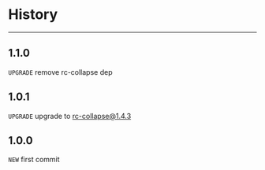 # History

---

## 1.1.0
`UPGRADE` remove rc-collapse dep

## 1.0.1
`UPGRADE` upgrade to rc-collapse@1.4.3

## 1.0.0
`NEW` first commit
